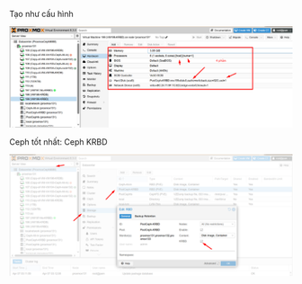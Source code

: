 Tạo như cấu hình

  <img src="proxmoxcephnexus3064images/Screenshot_169.png">

Ceph tốt nhất: Ceph KRBD

  <img src="proxmoxcephnexus3064images/Screenshot_170.png">